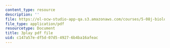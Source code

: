 ```yaml
---
content_type: resource
description: ''
file: https://ol-ocw-studio-app-qa.s3.amazonaws.com/courses/5-08j-biological-chemistry-ii-spring-2016/c147a57edf5d07d549276b4ba16afeac_WEH-ttvMmxc.pdf
file_type: application/pdf
resourcetype: Document
title: 3play pdf file
uid: c147a57e-df5d-07d5-4927-6b4ba16afeac
---
```

